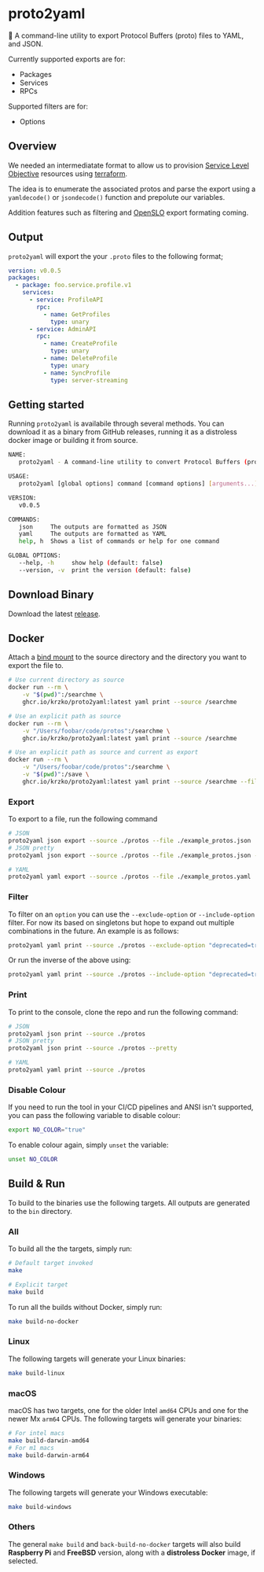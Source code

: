 # proto2yaml

🔄 A command-line utility to export Protocol Buffers (proto) files to YAML, and JSON.

Currently supported exports are for:

* Packages
* Services
* RPCs

Supported filters are for:

* Options

## Overview

We needed an intermediatate format to allow us to provision [Service Level Objective](https://cloud.google.com/service-mesh/docs/observability/slo-overview) resources using [terraform](https://registry.terraform.io/providers/hashicorp/google/latest/docs/resources/monitoring_slo).

The idea is to enumerate the associated protos and parse the export using a `yamldecode()` or `jsondecode()` function and prepolute our variables.

Addition features such as filtering and [OpenSLO](https://github.com/OpenSLO/OpenSLO) export formating coming.

## Output

`proto2yaml` will export the your `.proto` files to the following format;

```yaml
version: v0.0.5
packages:
  - package: foo.service.profile.v1
    services:
      - service: ProfileAPI
        rpc:
          - name: GetProfiles
            type: unary
      - service: AdminAPI
        rpc:
          - name: CreateProfile
            type: unary
          - name: DeleteProfile
            type: unary
          - name: SyncProfile
            type: server-streaming
```

## Getting started

Running `proto2yaml` is availabile through several methods. You can download it as a binary from GitHub releases, running it as a distroless docker image or building it from source.

```sh
NAME:
   proto2yaml - A command-line utility to convert Protocol Buffers (proto) files to YAML

USAGE:
   proto2yaml [global options] command [command options] [arguments...]

VERSION:
   v0.0.5

COMMANDS:
   json     The outputs are formatted as JSON
   yaml     The outputs are formatted as YAML
   help, h  Shows a list of commands or help for one command

GLOBAL OPTIONS:
   --help, -h     show help (default: false)
   --version, -v  print the version (default: false)
```

## Download Binary

Download the latest [release](https://github.com/krzko/proto2yaml/releases).

## Docker

Attach a [bind mount](https://docs.docker.com/storage/bind-mounts/#start-a-container-with-a-bind-mount) to the source directory and the directory you want to export the file to.

```sh
# Use current directory as source
docker run --rm \
    -v "$(pwd)":/searchme \
    ghcr.io/krzko/proto2yaml:latest yaml print --source /searchme

# Use an explicit path as source
docker run --rm \
    -v "/Users/foobar/code/protos":/searchme \
    ghcr.io/krzko/proto2yaml:latest yaml print --source /searchme

# Use an explicit path as source and current as export
docker run --rm \
    -v "/Users/foobar/code/protos":/searchme \
    -v "$(pwd)":/save \
    ghcr.io/krzko/proto2yaml:latest yaml print --source /searchme --file /save/example_protos.yaml
```

### Export

To export to a file, run the following command

```sh
# JSON
proto2yaml json export --source ./protos --file ./example_protos.json
# JSON pretty
proto2yaml json export --source ./protos --file ./example_protos.json --pretty

# YAML
proto2yaml yaml export --source ./protos --file ./example_protos.yaml
```

### Filter

To filter on an `option` you can use the `--exclude-option` or `--include-option` filter. For now its based on singletons but hope to expand out multiple combinations in the future. An example is as follows:

```sh
proto2yaml yaml print --source ./protos --exclude-option "deprecated=true"
```

Or run the inverse of the above using:

```sh
proto2yaml yaml print --source ./protos --include-option "deprecated=true"
```

### Print

To print to the console, clone the repo and run the following command:

```sh
# JSON
proto2yaml json print --source ./protos
# JSON pretty
proto2yaml json print --source ./protos --pretty

# YAML
proto2yaml yaml print --source ./protos
```

### Disable Colour

If you need to run the tool in your CI/CD pipelines and ANSI isn't supported, you can pass the following variable to disable colour:

```sh
export NO_COLOR="true"
```

To enable colour again, simply `unset` the variable:

```sh
unset NO_COLOR
```

## Build & Run

To build to the binaries use the following targets. All outputs are generated to the `bin` directory.

### All

To build all the the targets, simply run:

```sh
# Default target invoked
make

# Explicit target
make build
```

To run all the builds without Docker, simply run:

```sh
make build-no-docker
```

### Linux

The following targets will generate your Linux binaries:

```sh
make build-linux
```

### macOS

macOS has two targets, one for the older Intel `amd64` CPUs and one for the newer Mx `arm64` CPUs. The following targets will generate your binaries:

```sh
# For intel macs
make build-darwin-amd64
# For m1 macs
make build-darwin-arm64
```

### Windows

The following targets will generate your Windows executable:

```sh
make build-windows
```

### Others

The general `make build` and `back-build-no-docker` targets will also build **Raspberry Pi** and **FreeBSD** version, along with a **distroless Docker** image, if selected.
